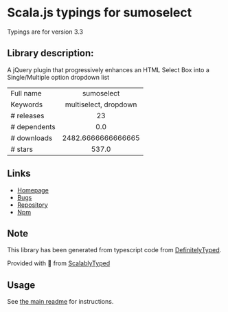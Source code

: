 
# Scala.js typings for sumoselect

Typings are for version 3.3

## Library description:
A jQuery plugin that progressively enhances an HTML Select Box into a Single/Multiple option dropdown list

|                    |                 |
| ------------------ | :-------------: |
| Full name          | sumoselect |
| Keywords           | multiselect, dropdown |
| # releases         | 23 |
| # dependents       | 0.0 |
| # downloads        | 2482.6666666666665 |
| # stars            | 537.0 |

## Links
- [Homepage](https://github.com/HemantNegi/jquery.sumoselect#readme)
- [Bugs](https://github.com/HemantNegi/jquery.sumoselect/issues)
- [Repository](https://github.com/HemantNegi/jquery.sumoselect)
- [Npm](https://www.npmjs.com/package/sumoselect)
    


## Note
This library has been generated from typescript code from [DefinitelyTyped](https://definitelytyped.org).

Provided with :purple_heart: from [ScalablyTyped](https://github.com/oyvindberg/ScalablyTyped)

## Usage
See [the main readme](../../readme.md) for instructions.


